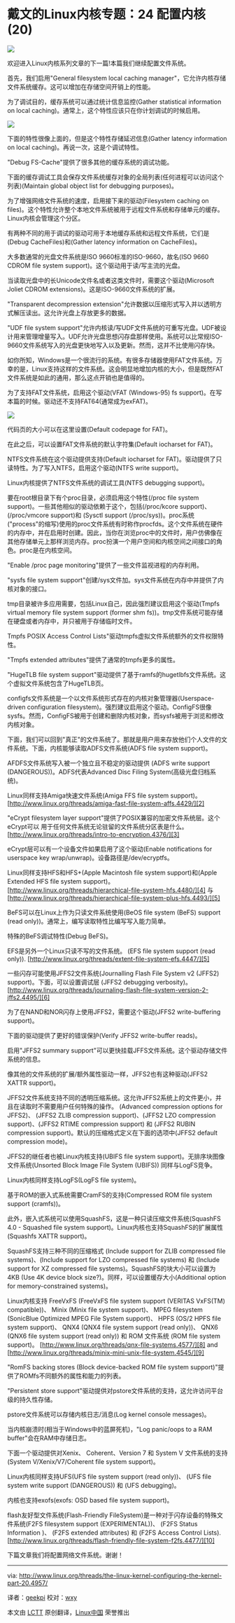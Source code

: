 戴文的Linux内核专题：24 配置内核 (20)
================================================================================
![](http://www.linux.org/attachments/slide-jpg.663/.jpg)

欢迎进入Linux内核系列文章的下一篇!本篇我们继续配置文件系统。

首先，我们启用"General filesystem local caching manager"，它允许内核存储文件系统缓存。这可以增加在存储空间开销上的性能。

为了调试目的，缓存系统可以通过统计信息监控(Gather statistical information on local caching)。通常上，这个特性应该只在你计划调试的时候启用。

![](http://www.linux.org/attachments/kernel_20-png.664/)

下面的特性很像上面的，但是这个特性存储延迟信息(Gather latency information on local caching)。再说一次，这是个调试特性。

"Debug FS-Cache"提供了很多其他的缓存系统的调试功能。

下面的缓存调试工具会保存文件系统缓存对象的全局列表(任何进程可以访问这个列表)(Maintain global object list for debugging purposes)。

为了增强网络文件系统的速度，启用接下来的驱动(Filesystem caching on files)。这个特性允许整个本地文件系统被用于远程文件系统和存储单元的缓存。Linux内核会管理这个分区。

有两种不同的用于调试的驱动可用于本地缓存系统和远程文件系统，它们是(Debug CacheFiles)和(Gather latency information on CacheFiles)。

大多数通常的光盘文件系统是ISO 9660标准的ISO-9660，故名(ISO 9660 CDROM file system support)。这个驱动用于读/写主流的光盘。

当读取光盘中的长Unicode文件名或者这类文件时，需要这个驱动(Microsoft Joliet CDROM extensions)。这是ISO-9660文件系统的扩展。

"Transparent decompression extension"允许数据以压缩形式写入并以透明方式解压读出。这允许光盘上存放更多的数据。

"UDF file system support"允许内核读/写UDF文件系统的可重写光盘。UDF被设计用来管理增量写入。UDF允许光盘思想闪存盘那样使用。系统可以比常规ISO-9660文件系统写入的光盘更快地写入以及更新。然而，这并不比使用闪存快。

如你所知，Windows是一个很流行的系统。有很多存储器使用FAT文件系统。万幸的是，Linux支持这样的文件系统。这会明显地增加内核的大小，但是既然FAT文件系统是如此的通用，那么这点开销也是值得的。

为了支持FAT文件系统，启用这个驱动(VFAT (Windows-95) fs support)。在写本篇的时候。驱动还不支持FAT64(通常成为exFAT)。

![](http://www.linux.org/attachments/kernel_20_2-png.665/)

代码页的大小可以在这里设置(Default codepage for FAT)。

在此之后，可以设置FAT文件系统的默认字符集(Default iocharset for FAT)。

NTFS文件系统在这个驱动提供支持(Default iocharset for FAT)。驱动提供了只读特性。为了写入NTFS，启用这个驱动(NTFS write support)。

Linux内核提供了NTFS文件系统的调试工具(NTFS debugging support)。

要在root根目录下有个proc目录，必须启用这个特性(/proc file system support)。一些其他相似的驱动依赖于这个，包括(/proc/kcore support)、(/proc/vmcore support)和 (Sysctl support (/proc/sys))。proc系统("process"的缩写)使用的proc文件系统有时称作procfds。这个文件系统在硬件的内存中，并在启用时创建。因此，当你在浏览proc中的文件时，用户仿佛像在其他存储单元上那样浏览内存。proc扮演一个用户空间和内核空间之间接口的角色。proc是在内核空间。

"Enable /proc page monitoring"提供了一些文件监视进程的内存利用。

"sysfs file system support"创建/sys文件加。sys文件系统在内存中并提供了内核对象的接口。

tmp目录被许多应用需要，包括Linux自己，因此强烈建议启用这个驱动(Tmpfs virtual memory file system support (former shm fs))。tmp文件系统可能存储在硬盘或者内存中，并只被用于存储临时文件。

Tmpfs POSIX Access Control Lists"驱动tmpfs虚拟文件系统额外的文件权限特性。

"Tmpfs extended attributes"提供了通常的tmpfs更多的属性。

"HugeTLB file system support"驱动提供了基于ramfs的hugetlbfs文件系统。这个虚拟文件系统包含了HugeTLB页。


configfs文件系统是一个以文件系统形式存在的内核对象管理器(Userspace-driven configuration filesystem)。强烈建议启用这个驱动。ConfigFS很像sysfs。然而，ConfigFS被用于创建和删除内核对象，而sysfs被用于浏览和修改内核对象。

下面，我们可以回到"真正"的文件系统了。那就是用户用来存放他们个人文件的文件系统。下面，内核能够读取ADFS文件系统(ADFS file system support)。

AFDFS文件系统写入被一个独立且不稳定的驱动提供 (ADFS write support (DANGEROUS))。ADFS代表Advanced Disc Filing System(高级光盘归档系统)。

Linux同样支持Amiga快速文件系统(Amiga FFS file system support)。 [http://www.linux.org/threads/amiga-fast-file-system-affs.4429/][2]

"eCrypt filesystem layer support"提供了POSIX兼容的加密文件系统层。这个eCrypt可以
用于任何文件系统无论驻留的文件系统分区表是什么。[http://www.linux.org/threads/intro-to-encryption.4376/][3]

eCrypt层可以有一个设备文件如果启用了这个驱动(Enable notifications for userspace key wrap/unwrap)。设备路径是/dev/ecryptfs。

Linux同样支持HFS和HFS+(Apple Macintosh file system support)和(Apple Extended HFS file system support)。[http://www.linux.org/threads/hierarchical-file-system-hfs.4480/][4] 与 [http://www.linux.org/threads/hierarchical-file-system-plus-hfs.4493/][5]

BeFS可以在Linux上作为只读文件系统使用(BeOS file system (BeFS) support (read only))。通常上，编写读取特性比编写写入能力简单。

特殊的BeFS调试特性(Debug BeFS)。

EFS是另外一个Linux只读不写的文件系统。 (EFS file system support (read only)). [http://www.linux.org/threads/extent-file-system-efs.4447/][5]

一些闪存可能使用JFFS2文件系统(Journalling Flash File System v2 (JFFS2) support)。下面，可以设置调试层 (JFFS2 debugging verbosity)。 [http://www.linux.org/threads/journaling-flash-file-system-version-2-jffs2.4495/][6]

为了在NAND和NOR闪存上使用JFFS2，需要这个驱动(JFFS2 write-buffering support)。

下面的驱动提供了更好的错误保护(Verify JFFS2 write-buffer reads)。

启用"JFFS2 summary support"可以更快挂载JFFS文件系统。这个驱动存储文件系统的信息。

像其他的文件系统的扩展/额外属性驱动一样，JFFS2也有这种驱动(JFFS2 XATTR support)。

JFFS2文件系统支持不同的透明压缩系统。这允许JFFS2系统上的文件更小，并且在读取时不需要用户任何特殊的操作。 (Advanced compression options for JFFS2)、 (JFFS2 ZLIB compression support)、(JFFS2 LZO compression support)、(JFFS2 RTIME compression support) 和 (JFFS2 RUBIN compression support)。默认的压缩格式定义在下面的选项中(JFFS2 default compression mode)。

JFFS2的继任者也被Linux内核支持(UBIFS file system support)。无排序块图像文件系统(Unsorted Block Image File System (UBIFS)) 同样与LogFS竞争。

Linux内核同样支持LogFS(LogFS file system)。

基于ROM的嵌入式系统需要CramFS的支持(Compressed ROM file system support (cramfs))。

此外，嵌入式系统可以使用SquashFS，这是一种只读压缩文件系统(SquashFS 4.0 - Squashed file system support)。Linux内核也支持SquashFS的扩展属性(Squashfs XATTR support)。


SquashFS支持三种不同的压缩格式 (Include support for ZLIB compressed file systems)、(Include support for LZO compressed file systems) 和 (Include support for XZ compressed file systems)。SquashFS的块大小可以设置为4KB (Use 4K device block size?)。同样，可以设置缓存大小(Additional option for memory-constrained systems)。

Linux内核支持 FreeVxFS (FreeVxFS file system support (VERITAS VxFS(TM) compatible))、 Minix (Minix file system support)、 MPEG filesystem (SonicBlue Optimized MPEG File System support)、 HPFS (OS/2 HPFS file system support)、 QNX4 (QNX4 file system support (read only))、 QNX6 (QNX6 file system support (read only)) 和 ROM 文件系统 (ROM file system support)。 [http://www.linux.org/threads/qnx-file-systems.4577/][8] and [http://www.linux.org/threads/minix-mini-unix-file-system.4545/][9]

"RomFS backing stores (Block device-backed ROM file system support)"提供了ROMfs不同额外的属性和能力的列表。

"Persistent store support"驱动提供对pstore文件系统的支持，这允许访问平台级的持久性存储。

pstore文件系统可以存储内核日志/消息(Log kernel console messages)。

当内核崩溃时(相当于Windows中的蓝屏死机)，"Log panic/oops to a RAM buffer"会在RAM中存储日志。

下面一个驱动提供对Xenix、 Coherent、Version 7 和 System V 文件系统的支持(System V/Xenix/V7/Coherent file system support)。

Linux内核同样支持UFS(UFS file system support (read only))、 (UFS file system write support (DANGEROUS)) 和 (UFS debugging)。

内核也支持exofs(exofs: OSD based file system support)。

flash友好型文件系统(Flash-Friendly FileSystem)是一种对于闪存设备的特殊文件系统(F2FS filesystem support (EXPERIMENTAL))、 (F2FS Status Information )、 (F2FS extended attributes) 和 (F2FS Access Control Lists). [http://www.linux.org/threads/flash-friendly-file-system-f2fs.4477/][10]

下篇文章我们将配置网络文件系统。谢谢！

--------------------------------------------------------------------------------

via: http://www.linux.org/threads/the-linux-kernel-configuring-the-kernel-part-20.4957/

译者：[geekpi](https://github.com/geekpi) 校对：[wxy](https://github.com/wxy)

本文由 [LCTT](https://github.com/LCTT/TranslateProject) 原创翻译，[Linux中国](http://linux.cn/) 荣誉推出

[1]:http://www.linux.org/threads/file-allocation-table-fat.4472/
[2]:http://www.linux.org/threads/amiga-fast-file-system-affs.4429/
[3]:http://www.linux.org/threads/intro-to-encryption.4376/
[4]:http://www.linux.org/threads/hierarchical-file-system-hfs.4480/
[5]:http://www.linux.org/threads/hierarchical-file-system-plus-hfs.4493/
[6]:http://www.linux.org/threads/extent-file-system-efs.4447/
[7]:http://www.linux.org/threads/journaling-flash-file-system-version-2-jffs2.4495/
[8]:http://www.linux.org/threads/qnx-file-systems.4577/
[9]:http://www.linux.org/threads/minix-mini-unix-file-system.4545/
[10]:http://www.linux.org/threads/flash-friendly-file-system-f2fs.4477/